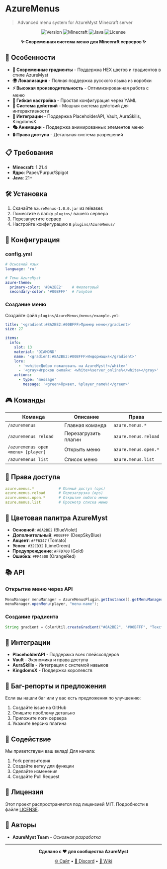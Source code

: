 # AzureMenus

> Advanced menu system for AzureMyst Minecraft server

<div align="center">

![Version](https://img.shields.io/badge/version-1.0.0--SNAPSHOT-blue)
![Minecraft](https://img.shields.io/badge/minecraft-1.21.4-green)
![Java](https://img.shields.io/badge/java-21-orange)
![License](https://img.shields.io/badge/license-MIT-green)

**✨ Современная система меню для Minecraft серверов ✨**

</div>

## 🚀 Особенности

- **🎨 Современные градиенты** - Поддержка HEX цветов и градиентов в стиле AzureMyst
- **🌍 Локализация** - Полная поддержка русского языка из коробки
- **⚡ Высокая производительность** - Оптимизированная работа с меню
- **🔧 Гибкая настройка** - Простая конфигурация через YAML
- **🎯 Система действий** - Мощная система действий для интерактивности
- **📱 Интеграции** - Поддержка PlaceholderAPI, Vault, AuraSkills, KingdomsX
- **🎭 Анимации** - Поддержка анимированных элементов меню
- **🔒 Права доступа** - Детальная система разрешений

## 📋 Требования

- **Minecraft**: 1.21.4
- **Ядро**: Paper/Purpur/Spigot
- **Java**: 21+

## 🛠 Установка

1. Скачайте `AzureMenus-1.0.0.jar` из releases
2. Поместите в папку `plugins/` вашего сервера
3. Перезапустите сервер
4. Настройте конфигурацию в `plugins/AzureMenus/`

## 📖 Конфигурация

### config.yml
```yaml
# Основной язык
language: 'ru'

# Тема AzureMyst
azure-theme:
  primary-color: '#8A2BE2'    # Фиолетовый
  secondary-color: '#00BFFF'  # Голубой
```

### Создание меню
Создайте файл `plugins/AzureMenus/menus/example.yml`:

```yaml
title: '<gradient:#8A2BE2:#00BFFF>Пример меню</gradient>'
size: 27

items:
  info:
    slot: 13
    material: 'DIAMOND'
    name: '<gradient:#8A2BE2:#00BFFF>Информация</gradient>'
    lore:
      - '<white>Добро пожаловать на AzureMyst!</white>'
      - '<gray>Игроков онлайн: <white>%server_online%</white></gray>'
    actions:
      - type: 'message'
        message: '<green>Привет, %player_name%!</green>'
```

## 🎮 Команды

| Команда | Описание | Права |
|---------|----------|-------|
| `/azuremenus` | Главная команда | `azure.menus.*` |
| `/azuremenus reload` | Перезагрузить плагин | `azure.menus.reload` |
| `/azuremenus open <menu> [player]` | Открыть меню | `azure.menus.open.*` |
| `/azuremenus list` | Список меню | `azure.menus.list` |

## 🔑 Права доступа

```yaml
azure.menus.*           # Полный доступ (ops)
azure.menus.reload      # Перезагрузка (ops)
azure.menus.open.*      # Открытие любого меню
azure.menus.list        # Просмотр списка меню
```

## 🎨 Цветовая палитра AzureMyst

- **Основной**: `#8A2BE2` (BlueViolet)
- **Дополнительный**: `#00BFFF` (DeepSkyBlue)
- **Акцент**: `#FF6347` (Tomato)
- **Успех**: `#32CD32` (LimeGreen)
- **Предупреждение**: `#FFD700` (Gold)
- **Ошибка**: `#FF4500` (OrangeRed)

## 📚 API

### Открытие меню через API
```java
MenuManager menuManager = AzureMenusPlugin.getInstance().getMenuManager();
menuManager.openMenu(player, "menu-name");
```

### Создание градиента
```java
String gradient = ColorUtil.createGradient("#8A2BE2", "#00BFFF", "Текст");
```

## 🔌 Интеграции

- **PlaceholderAPI** - Поддержка всех плейсхолдеров
- **Vault** - Экономика и права доступа
- **AuraSkills** - Интеграция с системой навыков
- **KingdomsX** - Поддержка королевств

## 🐛 Баг-репорты и предложения

Если вы нашли баг или у вас есть предложения по улучшению:
1. Создайте issue на GitHub
2. Опишите проблему детально
3. Приложите логи сервера
4. Укажите версию плагина

## 🤝 Содействие

Мы приветствуем ваш вклад! Для начала:
1. Fork репозитория
2. Создайте ветку для функции
3. Сделайте изменения
4. Создайте Pull Request

## 📜 Лицензия

Этот проект распространяется под лицензией MIT. Подробности в файле [LICENSE](LICENSE).

## 👥 Авторы

- **AzureMyst Team** - *Основная разработка*

---

<div align="center">

**Сделано с ❤️ для сообщества AzureMyst**

[🌐 Сайт](https://azuremyst.dev) • [💬 Discord](https://discord.gg/azuremyst) • [📖 Wiki](https://wiki.azuremyst.dev)

</div>
